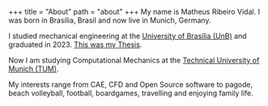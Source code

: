 +++
title = "About"
path = "about"
+++
My name is Matheus Ribeiro Vidal. I was born in Brasília, Brasil and now live in Munich, Germany.

I studied mechanical engineering at the [University of Brasília (UnB)](https://unb.br/) and graduated in 2023. [This was my Thesis](/projects/pg2).

Now I am studying Computational Mechanics at the [Technical University of Munich (TUM)](https://www.tum.de/en/).

My interests range from CAE, CFD and Open Source software to pagode, beach volleyball, football, boardgames, travelling and enjoying family life.
